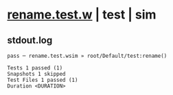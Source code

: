 # [rename.test.w](../../../../../../tests/sdk_tests/bucket/rename.test.w) | test | sim

## stdout.log
```log
pass ─ rename.test.wsim » root/Default/test:rename()

Tests 1 passed (1)
Snapshots 1 skipped
Test Files 1 passed (1)
Duration <DURATION>
```

